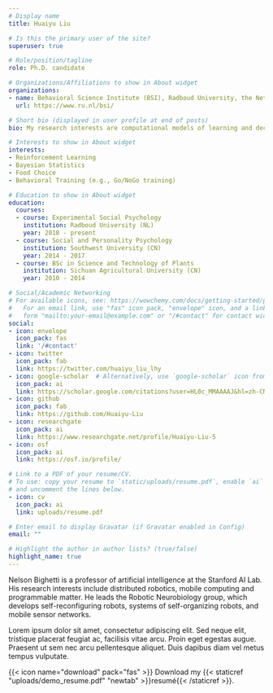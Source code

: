 ```yaml
---
# Display name
title: Huaiyu Liu

# Is this the primary user of the site?
superuser: true

# Role/position/tagline
role: Ph.D. candidate

# Organizations/Affiliations to show in About widget
organizations:
- name: Behavioral Science Institute (BSI), Radboud University, the Netherlands
  url: https://www.ru.nl/bsi/

# Short bio (displayed in user profile at end of posts)
bio: My research interests are computational models of learning and decision-making, food choice, and Bayesian statistics

# Interests to show in About widget
interests:
- Reinforcement Learning
- Bayesian Statistics
- Food Choice
- Behavioral Training (e.g., Go/NoGo training)

# Education to show in About widget
education:
  courses:
  - course: Experimental Social Psychology
    institution: Radboud University (NL)
    year: 2018 - present
  - course: Social and Personality Psychology
    institution: Southwest University (CN)
    year: 2014 - 2017
  - course: BSc in Science and Technology of Plants
    institution: Sichuan Agricultural University (CN)
    year: 2010 - 2014

# Social/Academic Networking
# For available icons, see: https://wowchemy.com/docs/getting-started/page-builder/#icons
#   For an email link, use "fas" icon pack, "envelope" icon, and a link in the
#   form "mailto:your-email@example.com" or "/#contact" for contact widget.
social:
- icon: envelope
  icon_pack: fas
  link: '/#contact'
- icon: twitter
  icon_pack: fab
  link: https://twitter.com/huaiyu_liu_lhy
- icon: google-scholar  # Alternatively, use `google-scholar` icon from `ai` icon pack
  icon_pack: ai
  link: https://scholar.google.com/citations?user=HL0c_MMAAAAJ&hl=zh-CN
- icon: github
  icon_pack: fab
  link: https://github.com/Huaiyu-Liu
- icon: researchgate
  icon_pack: ai
  link: https://www.researchgate.net/profile/Huaiyu-Liu-5
- icon: osf
  icon_pack: ai
  link: https://osf.io/profile/

# Link to a PDF of your resume/CV.
# To use: copy your resume to `static/uploads/resume.pdf`, enable `ai` icons in `params.toml`, 
# and uncomment the lines below.
- icon: cv
  icon_pack: ai
  link: uploads/resume.pdf

# Enter email to display Gravatar (if Gravatar enabled in Config)
email: ""

# Highlight the author in author lists? (true/false)
highlight_name: true
---
```


Nelson Bighetti is a professor of artificial intelligence at the Stanford AI Lab. His research interests include distributed robotics, mobile computing and programmable matter. He leads the Robotic Neurobiology group, which develops self-reconfiguring robots, systems of self-organizing robots, and mobile sensor networks.

Lorem ipsum dolor sit amet, consectetur adipiscing elit. Sed neque elit, tristique placerat feugiat ac, facilisis vitae arcu. Proin eget egestas augue. Praesent ut sem nec arcu pellentesque aliquet. Duis dapibus diam vel metus tempus vulputate.

{{< icon name="download" pack="fas" >}} Download my {{< staticref "uploads/demo_resume.pdf" "newtab" >}}resumé{{< /staticref >}}.
